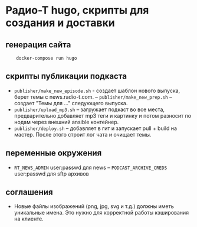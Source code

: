 # Радио-Т hugo, скрипты для создания и доставки

## генерация сайта
```
    docker-compose run hugo
```

## скрипты публикации подкаста

- `publisher/make_new_episode.sh` - создает шаблон нового выпуска, берет темы с news.radio-t.com.
– `publisher/make_new_prep.sh` – создает "Темы для ..." следующего выпуска.
- `publisher/upload_mp3.sh` – загружает подкаст во все места, предварительно добавляет mp3 теги и картинку и потом разносит по нодам через внешний ansible контейнер.
- `publisher/deploy.sh` – добавляет в гит и запускает pull + build на мастер. После этого строит лог чата и очищает темы.


## переменные окружения

- `RT_NEWS_ADMIN` user:passwd для news
– `PODCAST_ARCHIVE_CREDS` user:passwd для sftp архивов

## соглашения

- Новые файлы изображений (png, jpg, svg и т.д.) должны иметь уникальные имена. Это нужно для корректной работы кэширования на клиенте.
